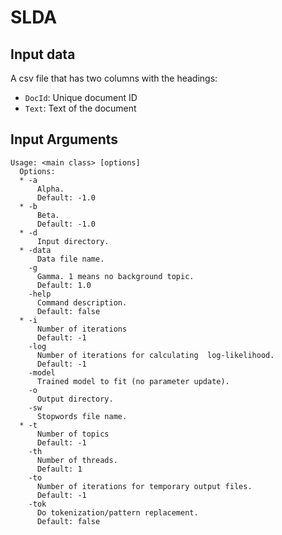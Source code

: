 # SLDA
## Input data
A csv file that has two columns with the headings:
 * `DocId`: Unique document ID
 * `Text`: Text of the document

## Input Arguments
```
Usage: <main class> [options]
  Options:
  * -a
      Alpha.
      Default: -1.0
  * -b
      Beta.
      Default: -1.0
  * -d
      Input directory.
  * -data
      Data file name.
    -g
      Gamma. 1 means no background topic.
      Default: 1.0
    -help
      Command description.
      Default: false
  * -i
      Number of iterations
      Default: -1
    -log
      Number of iterations for calculating  log-likelihood.
      Default: -1
    -model
      Trained model to fit (no parameter update).
    -o
      Output directory.
    -sw
      Stopwords file name.
  * -t
      Number of topics
      Default: -1
    -th
      Number of threads.
      Default: 1
    -to
      Number of iterations for temporary output files.
      Default: -1
    -tok
      Do tokenization/pattern replacement.
      Default: false
```

